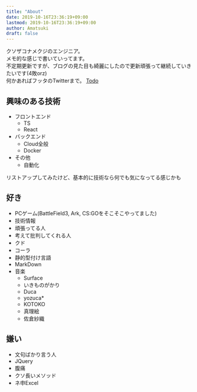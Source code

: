 ```yaml
---
title: "About"
date: 2019-10-16T23:36:19+09:00
lastmod: 2019-10-16T23:36:19+09:00
author: Amatsuki
draft: false
---
```

クソザコナメクジのエンジニア。  
メモ的な感じで書いていってます。  
不定期更新ですが、ブログの見た目も綺麗にしたので更新頑張って継続していきたいです(4敗orz)  
何かあればフッタのTwitterまで。
<a href="/todo">Todo</a>

## 興味のある技術
- フロントエンド
    - TS
    - React
- バックエンド
    - Cloud全般
    - Docker
- その他
    - 自動化

リストアップしてみたけど、基本的に技術なら何でも気になってる感じかも

## 好き
- PCゲーム(BattleField3, Ark, CS:GOをそこそこやってました)
- 技術情報
- 頑張ってる人
- 考えて批判してくれる人
- クド
- コーラ
- 静的型付け言語
- MarkDown
- 音楽
    - Surface
    - いきものがかり
    - Duca
    - yozuca*
    - KOTOKO
    - 真理絵
    - 佐倉紗織

## 嫌い
- 文句ばかり言う人
- JQuery
- 腹痛
- クソ長いメソッド
- ネ申Excel